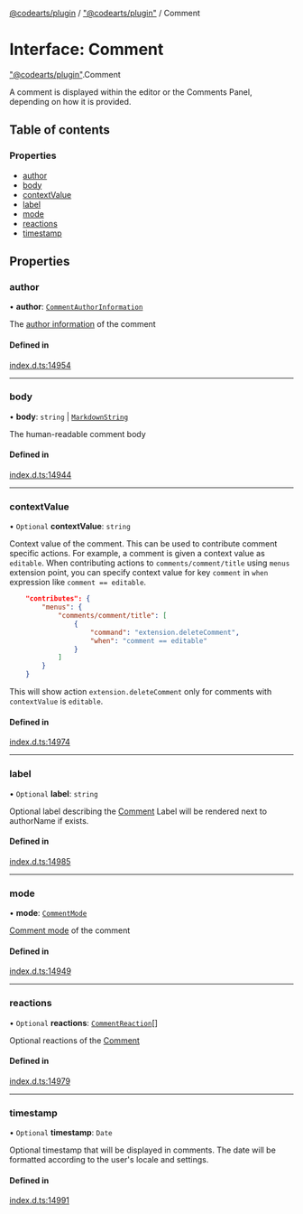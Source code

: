 [@codearts/plugin](../README.md) / ["@codearts/plugin"](../modules/_codearts_plugin_.md) / Comment

# Interface: Comment

["@codearts/plugin"](../modules/_codearts_plugin_.md).Comment

A comment is displayed within the editor or the Comments Panel, depending on how it is provided.

## Table of contents

### Properties

- [author](codearts_plugin_.Comment.md#author)
- [body](codearts_plugin_.Comment.md#body)
- [contextValue](codearts_plugin_.Comment.md#contextvalue)
- [label](codearts_plugin_.Comment.md#label)
- [mode](codearts_plugin_.Comment.md#mode)
- [reactions](codearts_plugin_.Comment.md#reactions)
- [timestamp](codearts_plugin_.Comment.md#timestamp)

## Properties

### author

• **author**: [`CommentAuthorInformation`](codearts_plugin_.CommentAuthorInformation.md)

The [author information](codearts_plugin_.CommentAuthorInformation.md) of the comment

#### Defined in

[index.d.ts:14954](https://github.com/huaweicloud/cloudide-plugin-api/blob/a055dd0/index.d.ts#L14954)

___

### body

• **body**: `string` \| [`MarkdownString`](../classes/codearts_plugin_.MarkdownString.md)

The human-readable comment body

#### Defined in

[index.d.ts:14944](https://github.com/huaweicloud/cloudide-plugin-api/blob/a055dd0/index.d.ts#L14944)

___

### contextValue

• `Optional` **contextValue**: `string`

Context value of the comment. This can be used to contribute comment specific actions.
For example, a comment is given a context value as `editable`. When contributing actions to `comments/comment/title`
using `menus` extension point, you can specify context value for key `comment` in `when` expression like `comment == editable`.
```json
	"contributes": {
		"menus": {
			"comments/comment/title": [
				{
					"command": "extension.deleteComment",
					"when": "comment == editable"
				}
			]
		}
	}
```
This will show action `extension.deleteComment` only for comments with `contextValue` is `editable`.

#### Defined in

[index.d.ts:14974](https://github.com/huaweicloud/cloudide-plugin-api/blob/a055dd0/index.d.ts#L14974)

___

### label

• `Optional` **label**: `string`

Optional label describing the [Comment](codearts_plugin_.Comment.md)
Label will be rendered next to authorName if exists.

#### Defined in

[index.d.ts:14985](https://github.com/huaweicloud/cloudide-plugin-api/blob/a055dd0/index.d.ts#L14985)

___

### mode

• **mode**: [`CommentMode`](../enums/codearts_plugin_.CommentMode.md)

[Comment mode](../enums/codearts_plugin_.CommentMode.md) of the comment

#### Defined in

[index.d.ts:14949](https://github.com/huaweicloud/cloudide-plugin-api/blob/a055dd0/index.d.ts#L14949)

___

### reactions

• `Optional` **reactions**: [`CommentReaction`](codearts_plugin_.CommentReaction.md)[]

Optional reactions of the [Comment](codearts_plugin_.Comment.md)

#### Defined in

[index.d.ts:14979](https://github.com/huaweicloud/cloudide-plugin-api/blob/a055dd0/index.d.ts#L14979)

___

### timestamp

• `Optional` **timestamp**: `Date`

Optional timestamp that will be displayed in comments.
The date will be formatted according to the user's locale and settings.

#### Defined in

[index.d.ts:14991](https://github.com/huaweicloud/cloudide-plugin-api/blob/a055dd0/index.d.ts#L14991)
